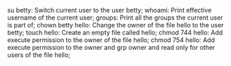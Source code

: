 su betty: Switch current user to the user betty;
whoami: Print effective username of the current user;
groups: Print all the groups the current user is part of;
chown betty hello: Change the owner of the file hello to the user betty;
touch hello: Create an empty file called hello;
chmod 744 hello: Add execute permission to the owner of the file hello;
chmod 754 hello: Add execute permission to the owner and grp owner and read only for other users of the file hello;